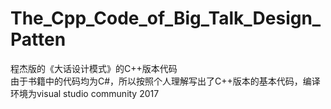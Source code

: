 # The_Cpp_Code_of_Big_Talk_Design_Patten
程杰版的《大话设计模式》的C++版本代码  
由于书籍中的代码均为C#，所以按照个人理解写出了C++版本的基本代码，编译环境为visual studio community 2017
